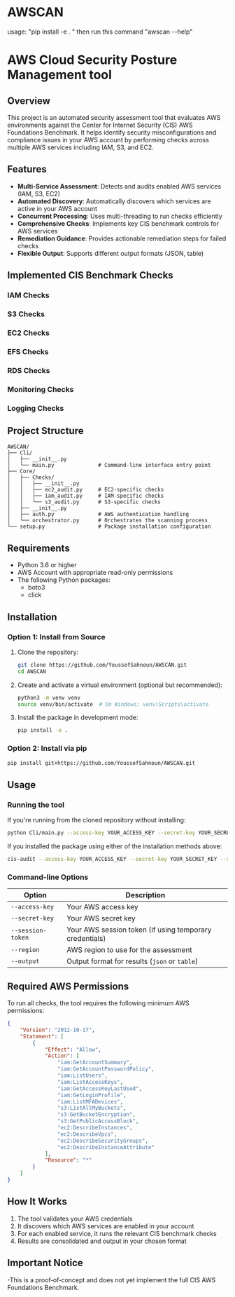 # AWSCAN
usage:
"pip install -e . "
then run this command "awscan --help"

# AWS Cloud Security Posture Management tool

## Overview

This project is an automated security assessment tool that evaluates AWS environments against the Center for Internet Security (CIS) AWS Foundations Benchmark. It helps identify security misconfigurations and compliance issues in your AWS account by performing checks across multiple AWS services including IAM, S3, and EC2.

## Features

- **Multi-Service Assessment**: Detects and audits enabled AWS services (IAM, S3, EC2)
- **Automated Discovery**: Automatically discovers which services are active in your AWS account
- **Concurrent Processing**: Uses multi-threading to run checks efficiently
- **Comprehensive Checks**: Implements key CIS benchmark controls for AWS services
- **Remediation Guidance**: Provides actionable remediation steps for failed checks
- **Flexible Output**: Supports different output formats (JSON, table)

## Implemented CIS Benchmark Checks

### IAM Checks
### S3 Checks
### EC2 Checks
### EFS Checks
### RDS Checks
### Monitoring Checks
### Logging Checks
## Project Structure

```
AWSCAN/
├── Cli/
│   ├── __init__.py
│   └── main.py              # Command-line interface entry point
├── Core/
│   ├── Checks/
│   │   ├── __init__.py
│   │   ├── ec2_audit.py     # EC2-specific checks
│   │   ├── iam_audit.py     # IAM-specific checks
│   │   └── s3_audit.py      # S3-specific checks
│   ├── __init__.py
│   ├── auth.py              # AWS authentication handling
│   └── orchestrator.py      # Orchestrates the scanning process
└── setup.py                 # Package installation configuration
```

## Requirements

- Python 3.6 or higher
- AWS Account with appropriate read-only permissions
- The following Python packages:
  - boto3
  - click

## Installation

### Option 1: Install from Source

1. Clone the repository:
   ```bash
   git clone https://github.com/YoussefSahnoun/AWSCAN.git
   cd AWSCAN
   ```

2. Create and activate a virtual environment (optional but recommended):
   ```bash
   python3 -m venv venv
   source venv/bin/activate  # On Windows: venv\Scripts\activate
   ```

3. Install the package in development mode:
   ```bash
   pip install -e .
   ```

### Option 2: Install via pip

```bash
pip install git+https://github.com/YoussefSahnoun/AWSCAN.git
```

## Usage

### Running the tool

If you're running from the cloned repository without installing:
```bash
python Cli/main.py --access-key YOUR_ACCESS_KEY --secret-key YOUR_SECRET_KEY --session-token YOUR_SESSION_TOKEN --region us-east-1 --output json
```

If you installed the package using either of the installation methods above:
```bash
cis-audit --access-key YOUR_ACCESS_KEY --secret-key YOUR_SECRET_KEY --session-token YOUR_SESSION_TOKEN --region us-east-1 --output json
```

### Command-line Options

| Option | Description |
|--------|-------------|
| `--access-key` | Your AWS access key |
| `--secret-key` | Your AWS secret key |
| `--session-token` | Your AWS session token (if using temporary credentials) |
| `--region` | AWS region to use for the assessment |
| `--output` | Output format for results (`json` or `table`) |

## Required AWS Permissions

To run all checks, the tool requires the following minimum AWS permissions:

```json
{
    "Version": "2012-10-17",
    "Statement": [
        {
            "Effect": "Allow",
            "Action": [
                "iam:GetAccountSummary",
                "iam:GetAccountPasswordPolicy",
                "iam:ListUsers",
                "iam:ListAccessKeys",
                "iam:GetAccessKeyLastUsed",
                "iam:GetLoginProfile",
                "iam:ListMFADevices",
                "s3:ListAllMyBuckets",
                "s3:GetBucketEncryption",
                "s3:GetPublicAccessBlock",
                "ec2:DescribeInstances",
                "ec2:DescribeVpcs",
                "ec2:DescribeSecurityGroups",
                "ec2:DescribeInstanceAttribute"
            ],
            "Resource": "*"
        }
    ]
}
```

## How It Works

1. The tool validates your AWS credentials
2. It discovers which AWS services are enabled in your account
3. For each enabled service, it runs the relevant CIS benchmark checks
4. Results are consolidated and output in your chosen format

## Important Notice
-This is a proof‑of‑concept and does not yet implement the full CIS AWS Foundations Benchmark.

